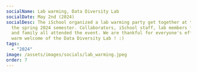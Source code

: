 ```yaml
---
socialName: Lab warming, Data Diversity Lab
socialDate: May 2nd (2024)
socialDesc: The iSchool organized a lab warming party get together at the end of
  the spring 2024 semester. Collaborators, iSchool staff, lab members friends
  and family all attended the event. We are thankful for everyone's efforts and
  warm welcome of the Data Diversity Lab ! :)
tags:
  - "2024"
image: /assets/images/socials/lab_warming.jpeg
order: 7
---
```

